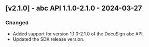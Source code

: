 ## [v2.1.0] - abc API 1.1.0-2.1.0 - 2024-03-27
### Changed
- Added support for version 1.1.0-2.1.0 of the DocuSign abc API.
- Updated the SDK release version.

